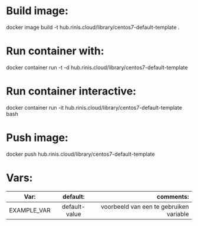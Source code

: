 # Build image:

docker image build -t hub.rinis.cloud/library/centos7-default-template .

# Run container with:

docker container run -t -d hub.rinis.cloud/library/centos7-default-template

# Run container interactive:

docker container run -it hub.rinis.cloud/library/centos7-default-template bash

# Push image:

docker push hub.rinis.cloud/library/centos7-default-template


# Vars:

| Var:               | default:                | comments:
| ------------------ |:-----------------------:| -------------------------------------------:|
| EXAMPLE_VAR        | default-value           | voorbeeld van een te gebruiken variable     |

